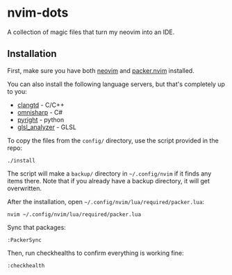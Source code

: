 # nvim-dots
A collection of magic files that turn my neovim into an IDE.


## Installation
First, make sure you have both [neovim](https://github.com/neovim/neovim) and [packer.nvim](https://github.com/wbthomason/packer.nvim) installed.

You can also install the following language servers, but that's completely up to you:
 - [clangtd](https://github.com/clangd/clangd) - C/C++
 - [omnisharp](https://github.com/OmniSharp/omnisharp-roslyn) - C#
 - [pyright](https://github.com/microsoft/pyright) - python
 - [glsl_analyzer](https://github.com/nolanderc/glsl_analyzer) - GLSL

To copy the files from the `config/` directory, use the script provided in the repo:
```
./install
```
The script will make a `backup/` directory in `~/.config/nvim` if it finds any items there.
Note that if you already have a backup directory, it will get overwritten.

After the installation, open `~/.config/nvim/lua/required/packer.lua`:
```
nvim ~/.config/nvim/lua/required/packer.lua
```

Sync that packages:
```
:PackerSync
```

Then, run checkhealths to confirm everything is working fine:
```
:checkhealth
```
